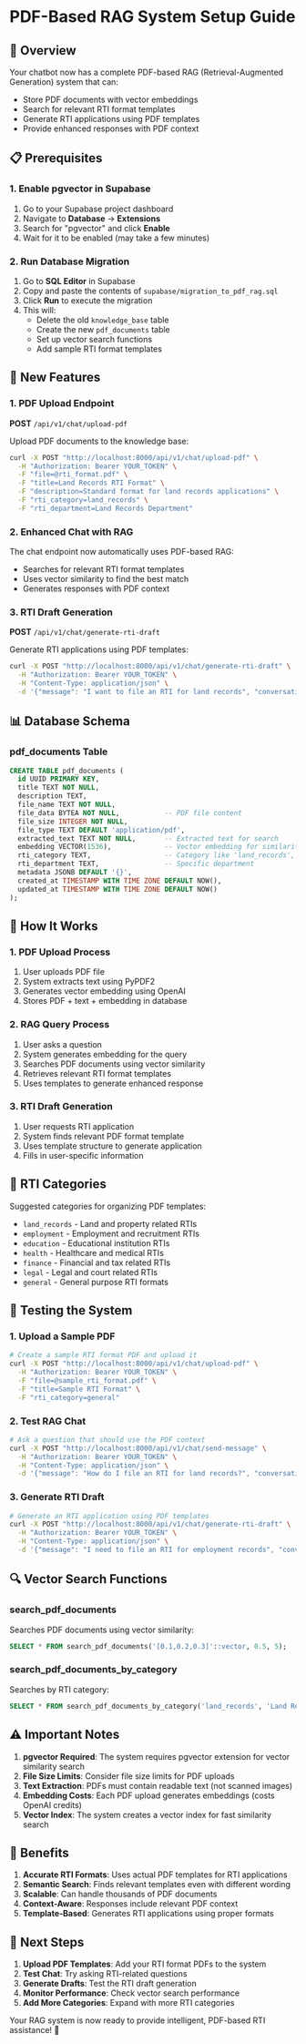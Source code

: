 # PDF-Based RAG System Setup Guide

## 🎯 Overview
Your chatbot now has a complete PDF-based RAG (Retrieval-Augmented Generation) system that can:
- Store PDF documents with vector embeddings
- Search for relevant RTI format templates
- Generate RTI applications using PDF templates
- Provide enhanced responses with PDF context

## 📋 Prerequisites

### 1. Enable pgvector in Supabase
1. Go to your Supabase project dashboard
2. Navigate to **Database** → **Extensions**
3. Search for "pgvector" and click **Enable**
4. Wait for it to be enabled (may take a few minutes)

### 2. Run Database Migration
1. Go to **SQL Editor** in Supabase
2. Copy and paste the contents of `supabase/migration_to_pdf_rag.sql`
3. Click **Run** to execute the migration
4. This will:
   - Delete the old `knowledge_base` table
   - Create the new `pdf_documents` table
   - Set up vector search functions
   - Add sample RTI format templates

## 🚀 New Features

### 1. PDF Upload Endpoint
**POST** `/api/v1/chat/upload-pdf`

Upload PDF documents to the knowledge base:
```bash
curl -X POST "http://localhost:8000/api/v1/chat/upload-pdf" \
  -H "Authorization: Bearer YOUR_TOKEN" \
  -F "file=@rti_format.pdf" \
  -F "title=Land Records RTI Format" \
  -F "description=Standard format for land records applications" \
  -F "rti_category=land_records" \
  -F "rti_department=Land Records Department"
```

### 2. Enhanced Chat with RAG
The chat endpoint now automatically uses PDF-based RAG:
- Searches for relevant RTI format templates
- Uses vector similarity to find the best match
- Generates responses with PDF context

### 3. RTI Draft Generation
**POST** `/api/v1/chat/generate-rti-draft`

Generate RTI applications using PDF templates:
```bash
curl -X POST "http://localhost:8000/api/v1/chat/generate-rti-draft" \
  -H "Authorization: Bearer YOUR_TOKEN" \
  -H "Content-Type: application/json" \
  -d '{"message": "I want to file an RTI for land records", "conversation_id": "uuid"}'
```

## 📊 Database Schema

### pdf_documents Table
```sql
CREATE TABLE pdf_documents (
  id UUID PRIMARY KEY,
  title TEXT NOT NULL,
  description TEXT,
  file_name TEXT NOT NULL,
  file_data BYTEA NOT NULL,           -- PDF file content
  file_size INTEGER NOT NULL,
  file_type TEXT DEFAULT 'application/pdf',
  extracted_text TEXT NOT NULL,       -- Extracted text for search
  embedding VECTOR(1536),             -- Vector embedding for similarity
  rti_category TEXT,                  -- Category like 'land_records', 'employment'
  rti_department TEXT,                -- Specific department
  metadata JSONB DEFAULT '{}',
  created_at TIMESTAMP WITH TIME ZONE DEFAULT NOW(),
  updated_at TIMESTAMP WITH TIME ZONE DEFAULT NOW()
);
```

## 🔧 How It Works

### 1. PDF Upload Process
1. User uploads PDF file
2. System extracts text using PyPDF2
3. Generates vector embedding using OpenAI
4. Stores PDF + text + embedding in database

### 2. RAG Query Process
1. User asks a question
2. System generates embedding for the query
3. Searches PDF documents using vector similarity
4. Retrieves relevant RTI format templates
5. Uses templates to generate enhanced response

### 3. RTI Draft Generation
1. User requests RTI application
2. System finds relevant PDF format template
3. Uses template structure to generate application
4. Fills in user-specific information

## 📝 RTI Categories

Suggested categories for organizing PDF templates:
- `land_records` - Land and property related RTIs
- `employment` - Employment and recruitment RTIs
- `education` - Educational institution RTIs
- `health` - Healthcare and medical RTIs
- `finance` - Financial and tax related RTIs
- `legal` - Legal and court related RTIs
- `general` - General purpose RTI formats

## 🧪 Testing the System

### 1. Upload a Sample PDF
```bash
# Create a sample RTI format PDF and upload it
curl -X POST "http://localhost:8000/api/v1/chat/upload-pdf" \
  -H "Authorization: Bearer YOUR_TOKEN" \
  -F "file=@sample_rti_format.pdf" \
  -F "title=Sample RTI Format" \
  -F "rti_category=general"
```

### 2. Test RAG Chat
```bash
# Ask a question that should use the PDF context
curl -X POST "http://localhost:8000/api/v1/chat/send-message" \
  -H "Authorization: Bearer YOUR_TOKEN" \
  -H "Content-Type: application/json" \
  -d '{"message": "How do I file an RTI for land records?", "conversation_id": "uuid"}'
```

### 3. Generate RTI Draft
```bash
# Generate an RTI application using PDF templates
curl -X POST "http://localhost:8000/api/v1/chat/generate-rti-draft" \
  -H "Authorization: Bearer YOUR_TOKEN" \
  -H "Content-Type: application/json" \
  -d '{"message": "I need to file an RTI for employment records", "conversation_id": "uuid"}'
```

## 🔍 Vector Search Functions

### search_pdf_documents
Searches PDF documents using vector similarity:
```sql
SELECT * FROM search_pdf_documents('[0.1,0.2,0.3]'::vector, 0.5, 5);
```

### search_pdf_documents_by_category
Searches by RTI category:
```sql
SELECT * FROM search_pdf_documents_by_category('land_records', 'Land Records Department');
```

## ⚠️ Important Notes

1. **pgvector Required**: The system requires pgvector extension for vector similarity search
2. **File Size Limits**: Consider file size limits for PDF uploads
3. **Text Extraction**: PDFs must contain readable text (not scanned images)
4. **Embedding Costs**: Each PDF upload generates embeddings (costs OpenAI credits)
5. **Vector Index**: The system creates a vector index for fast similarity search

## 🎉 Benefits

1. **Accurate RTI Formats**: Uses actual PDF templates for RTI applications
2. **Semantic Search**: Finds relevant templates even with different wording
3. **Scalable**: Can handle thousands of PDF documents
4. **Context-Aware**: Responses include relevant PDF context
5. **Template-Based**: Generates RTI applications using proper formats

## 🚀 Next Steps

1. **Upload PDF Templates**: Add your RTI format PDFs to the system
2. **Test Chat**: Try asking RTI-related questions
3. **Generate Drafts**: Test the RTI draft generation
4. **Monitor Performance**: Check vector search performance
5. **Add More Categories**: Expand with more RTI categories

Your RAG system is now ready to provide intelligent, PDF-based RTI assistance! 🎯
